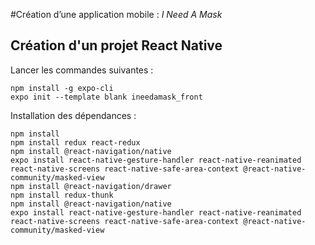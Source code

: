 #Création d’une application mobile : _I Need A Mask_

## Création d'un projet React Native

Lancer les commandes suivantes :
```shell script
npm install -g expo-cli
expo init --template blank ineedamask_front
```

Installation des dépendances :
```shell script
npm install
npm install redux react-redux
npm install @react-navigation/native
expo install react-native-gesture-handler react-native-reanimated react-native-screens react-native-safe-area-context @react-native-community/masked-view
npm install @react-navigation/drawer
npm install redux-thunk
npm install @react-navigation/native
expo install react-native-gesture-handler react-native-reanimated react-native-screens react-native-safe-area-context @react-native-community/masked-view
```

